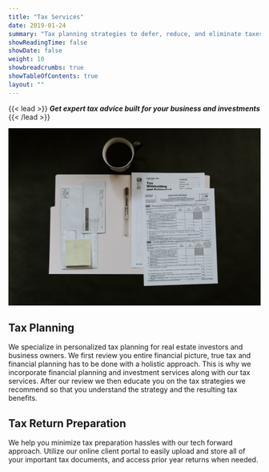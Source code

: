 ```yaml
---
title: "Tax Services"
date: 2019-01-24
summary: "Tax planning strategies to defer, reduce, and eliminate taxes. Tax return preparation services that are accurate and on-time. We utilize technology to make the process as painless as possible"
showReadingTime: false
showDate: false
weight: 10
showbreadcrumbs: true
showTableOfContents: true
layout: ""
---
```


{{< lead >}}
***Get expert tax advice built for your business and investments***
{{< /lead >}}


![Tax returns](tax-prep.jpg) 

## **Tax Planning**
We specialize in personalized tax planning for real estate investors and business owners. We first review you entire financial picture, true tax and financial planning has to be done with a holistic approach. This is why we incorporate financial planning and investment services along with our tax services. After our review we then educate you on the tax strategies we recommend so that you understand the strategy and the resulting tax benefits.

## **Tax Return Preparation** 
We help you minimize tax preparation hassles with our tech forward approach. Utilize our online client portal to easily upload and store all of your important tax documents, and access prior year returns when needed.


<br>
<br>
<br>